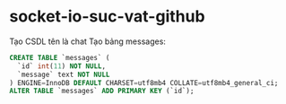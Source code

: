 # socket-io-suc-vat-github
Tạo CSDL tên là chat
Tạo bảng messages:
```sql
CREATE TABLE `messages` (
  `id` int(11) NOT NULL,
  `message` text NOT NULL
) ENGINE=InnoDB DEFAULT CHARSET=utf8mb4 COLLATE=utf8mb4_general_ci;
ALTER TABLE `messages` ADD PRIMARY KEY (`id`);
```
